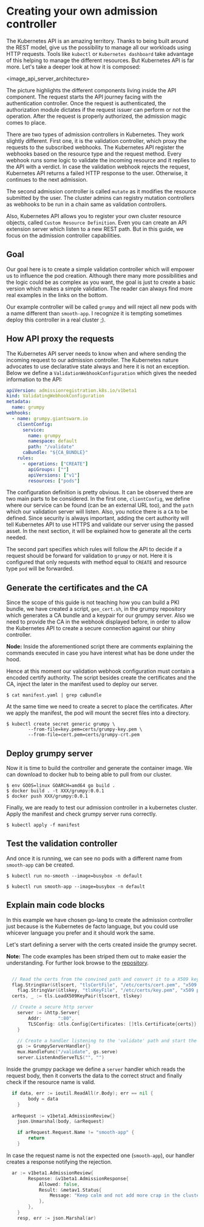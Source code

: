 # Creating your own admission controller

The Kubernetes API is an amazing territory. Thanks to being built around the REST model, give us the possibility to manage all our workloads using HTTP requests. Tools like `kubectl` or `Kubernetes dashboard` take advantage of this helping to manage the different resources. But Kubernetes API is far more. Let's take a deeper look at how it is composed:

<image_api_server_architecture>

The picture highlights the different components living inside the API component. The request starts the API journey facing with the authentication controller. Once the request is authenticated, the authorization module dictates if the request issuer can perform or not the operation. After the request is properly authorized, the admission magic comes to place. 

There are two types of admission controllers in Kubernetes. They work slightly different. First one, it is the validation controller, which proxy the requests to the subscribed webhooks. The Kubernetes API register the webhooks based on the resource type and the request method. Every webhook runs some logic to validate the incoming resource and it replies to the API with a verdict. In case the validation webhook rejects the request, Kubernetes API returns a failed HTTP response to the user. Otherwise, it continues to the next admission.

The second admission controller is called `mutate` as it modifies the resource submitted by the user. The cluster admins can registry mutation controllers as webhooks to be run in a chain same as validation controllers.

Also, Kubernetes API allows you to register your own cluster resource objects, called `Custom Resource Definition`. Even you can create an API extension server which listen to a new REST path. But in this guide, we focus on the admission controller capabilities.

## Goal

Our goal here is to create a simple validation controller which will empower us to influence the pod creation. Although there many more possibilities and the logic could be as complex as you want, the goal is just to create a basic version which makes a simple validation. The reader can always find more real examples in the links on the bottom.

Our example controller will be called `grumpy` and will reject all new pods with a name different than `smooth-app`. I recognize it is tempting sometimes deploy this controller in a real cluster ;).

## How API proxy the requests

The Kubernetes API server needs to know when and where sending the incoming request to our admission controller. The Kubernetes nature advocates to use declarative state always and here it is not an exception. Below we define a `ValidationWebhookConfiguration` which gives the needed information to the API:

```yaml
apiVersion: admissionregistration.k8s.io/v1beta1
kind: ValidatingWebhookConfiguration
metadata:
  name: grumpy
webhooks:
  - name: grumpy.giantswarm.io
    clientConfig:
      service:
        name: grumpy
        namespace: default
        path: "/validate"
      caBundle: "${CA_BUNDLE}"
    rules:
      - operations: ["CREATE"]
        apiGroups: [""]
        apiVersions: ["v1"]
        resources: ["pods"]
```

The configuration definition is pretty obvious. It can be observed there are two main parts to be considered. In the first one, `clientConfig`, we define where our service can be found (can be an external URL too), and the `path` which our validation server will listen. Also, you notice there is a `CA` to be defined. Since security is always important, adding the cert authority will tell Kubernetes API to use HTTPS and validate our server using the passed asset. In the next section, it will be explained how to generate all the certs needed.

The second part specifies which rules will follow the API to decide if a request should be forward for validation to `grumpy` or not. Here it is configured that only requests with method equal to `CREATE` and resource type `pod` will be forwarded. 

## Generate the certificates and the CA

Since the scope of this guide is not teaching how you can build a PKI bundle, we have created a script, `gen_cert.sh`, in the grumpy repository which generates a CA bundle and a keypair for our grumpy server. Also we need to provide the CA in the webhook displayed before, in order to allow the Kubernetes API to create a secure connection against our shiny controller.

__Node:__ Inside the aforementioned script there are comments explaining the commands executed in case you have interest what has be done under the hood.

Hence at this moment our validation webhook configuration must contain a encoded certify authority. The script besides create the certificates and the CA, inject the later in the manifest used to deploy our server.

```
$ cat manifest.yaml | grep caBundle
```

At the same time we need to create a secret to place the certificates. After we apply the manifest, the pod will mount the secret files into a directory.

```
$ kubectl create secret generic grumpy \
        --from-file=key.pem=certs/grumpy-key.pem \
        --from-file=cert.pem=certs/grumpy-crt.pem
```

## Deploy grumpy server

Now it is time to build the controller and generate the container image. We can download to docker hub to being able to pull from our cluster.
```
$ env GOOS=linux GOARCH=amd64 go build .
$ docker build . -t XXX/grumpy:0.0.1
$ docker push XXX/grumpy:0.0.1
```

Finally, we are ready to test our admission controller in a kubernetes cluster. Apply the manifest and check grumpy server runs correctly.
```
$ kubectl apply -f manifest
```

## Test the validation controller

And once it is running, we can see no pods with a different name from `smooth-app` can be created.

```
$ kubectl run no-smooth --image=busybox -n default

$ kubectl run smooth-app --image=busybox -n default
```

## Explain main code blocks

In this example we have chosen go-lang to create the admission controller just because is the Kubernetes de facto language, but you could use whicever language you prefer and it should work the same.

Let's start defining a server with the certs created inside the grumpy secret.

__Note:__ The code examples has been striped them out to make easier the understanding. For further look browse to the [repository](github.com/gianstwarm/grumpy).

```go

  // Read the certs from the convined path and convert it to a X509 keypair
  flag.StringVar(&tlscert, "tlsCertFile", "/etc/certs/cert.pem", "x509 Certificate for HTTPS.")
	flag.StringVar(&tlskey, "tlsKeyFile", "/etc/certs/key.pem", "x509 private key to --tlsCertFile.")
  certs, _ := tls.LoadX509KeyPair(tlscert, tlskey)

  // Create a secure http server
	server := &http.Server{
		Addr:      ":80",
		TLSConfig: &tls.Config{Certificates: []tls.Certificate{certs}},
	}

	// Create a handler listening to the 'validate' path and start the server
	gs := GrumpyServerHandler{}
	mux.HandleFunc("/validate", gs.serve)
	server.ListenAndServeTLS("", "")

```

Inside the grumpy package we define a `server` handler which reads the request body, then it converts the data to the correct struct and finally check if the resource name is valid.

```go
  if data, err := ioutil.ReadAll(r.Body); err == nil {
		body = data
	}
  
  arRequest := v1beta1.AdmissionReview{}
	json.Unmarshal(body, &arRequest)

	if arRequest.Request.Name != "smooth-app" {
		return
	}
```

In case the request name is not the expected one (`smooth-app`), our handler creates a response notifying the rejection.

```go
  ar := v1beta1.AdmissionReview{
		Response: &v1beta1.AdmissionResponse{
			Allowed: false,
			Result: &metav1.Status{
				Message: "Keep calm and not add more crap in the cluster!",
			},
		},
	}
	resp, err := json.Marshal(ar)
```
